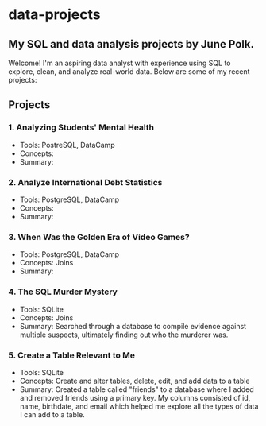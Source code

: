# data-projects
## My SQL and data analysis projects by June Polk.
Welcome! I'm an aspiring data analyst with experience using SQL to explore, clean, and analyze real-world data. Below are some of my recent projects:
## Projects
### 1. Analyzing Students' Mental Health
- Tools: PostreSQL, DataCamp
- Concepts:
- Summary:
### 2. Analyze International Debt Statistics
- Tools: PostgreSQL, DataCamp
- Concepts:
- Summary:
### 3. When Was the Golden Era of Video Games?
- Tools: PostgreSQL, DataCamp
- Concepts: Joins
- Summary:
### 4. The SQL Murder Mystery
- Tools: SQLite
- Concepts: Joins
- Summary: Searched through a database to compile evidence against multiple suspects, ultimately finding out who the murderer was.
### 5. Create a Table Relevant to Me
- Tools: SQLite
- Concepts: Create and alter tables, delete, edit, and add data to a table
- Summary: Created a table called "friends" to a database where I added and removed friends using a primary key. My columns consisted of id, name, birthdate, and email which helped me explore all the types of data I can add to a table.
